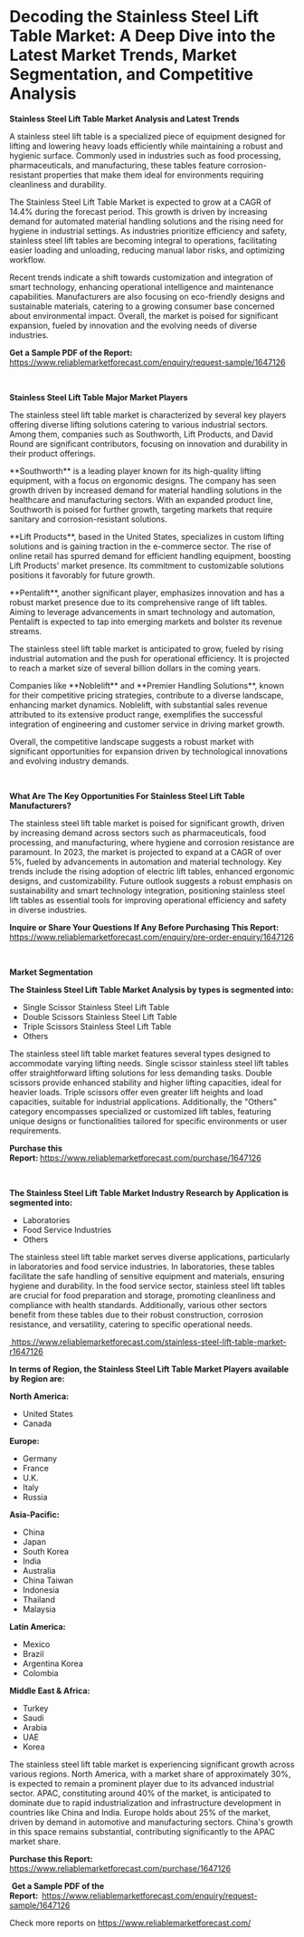 <p><h1>Decoding the Stainless Steel Lift Table Market: A Deep Dive into the Latest Market Trends, Market Segmentation, and Competitive Analysis</h1></p><p><strong>Stainless Steel Lift Table Market Analysis and Latest Trends</strong></p>
<p><p>A stainless steel lift table is a specialized piece of equipment designed for lifting and lowering heavy loads efficiently while maintaining a robust and hygienic surface. Commonly used in industries such as food processing, pharmaceuticals, and manufacturing, these tables feature corrosion-resistant properties that make them ideal for environments requiring cleanliness and durability.</p><p>The Stainless Steel Lift Table Market is expected to grow at a CAGR of 14.4% during the forecast period. This growth is driven by increasing demand for automated material handling solutions and the rising need for hygiene in industrial settings. As industries prioritize efficiency and safety, stainless steel lift tables are becoming integral to operations, facilitating easier loading and unloading, reducing manual labor risks, and optimizing workflow.</p><p>Recent trends indicate a shift towards customization and integration of smart technology, enhancing operational intelligence and maintenance capabilities. Manufacturers are also focusing on eco-friendly designs and sustainable materials, catering to a growing consumer base concerned about environmental impact. Overall, the market is poised for significant expansion, fueled by innovation and the evolving needs of diverse industries.</p></p>
<p><strong>Get a Sample PDF of the Report:&nbsp;</strong> <a href="https://www.reliablemarketforecast.com/enquiry/request-sample/1647126?utm_campaign=2230&utm_medium=2&utm_source=Github&utm_content=ia&utm_term=21022025&utm_id=stainless-steel-lift-table">https://www.reliablemarketforecast.com/enquiry/request-sample/1647126</a></p>
<p>&nbsp;</p>
<p><strong>Stainless Steel Lift Table Major Market Players</strong></p>
<p><p>The stainless steel lift table market is characterized by several key players offering diverse lifting solutions catering to various industrial sectors. Among them, companies such as Southworth, Lift Products, and David Round are significant contributors, focusing on innovation and durability in their product offerings.</p><p>**Southworth** is a leading player known for its high-quality lifting equipment, with a focus on ergonomic designs. The company has seen growth driven by increased demand for material handling solutions in the healthcare and manufacturing sectors. With an expanded product line, Southworth is poised for further growth, targeting markets that require sanitary and corrosion-resistant solutions.</p><p>**Lift Products**, based in the United States, specializes in custom lifting solutions and is gaining traction in the e-commerce sector. The rise of online retail has spurred demand for efficient handling equipment, boosting Lift Products' market presence. Its commitment to customizable solutions positions it favorably for future growth.</p><p>**Pentalift**, another significant player, emphasizes innovation and has a robust market presence due to its comprehensive range of lift tables. Aiming to leverage advancements in smart technology and automation, Pentalift is expected to tap into emerging markets and bolster its revenue streams.</p><p>The stainless steel lift table market is anticipated to grow, fueled by rising industrial automation and the push for operational efficiency. It is projected to reach a market size of several billion dollars in the coming years. </p><p>Companies like **Noblelift** and **Premier Handling Solutions**, known for their competitive pricing strategies, contribute to a diverse landscape, enhancing market dynamics. Noblelift, with substantial sales revenue attributed to its extensive product range, exemplifies the successful integration of engineering and customer service in driving market growth. </p><p>Overall, the competitive landscape suggests a robust market with significant opportunities for expansion driven by technological innovations and evolving industry demands.</p></p>
<p>&nbsp;</p>
<p><strong>What Are The Key Opportunities For Stainless Steel Lift Table Manufacturers?</strong></p>
<p><p>The stainless steel lift table market is poised for significant growth, driven by increasing demand across sectors such as pharmaceuticals, food processing, and manufacturing, where hygiene and corrosion resistance are paramount. In 2023, the market is projected to expand at a CAGR of over 5%, fueled by advancements in automation and material technology. Key trends include the rising adoption of electric lift tables, enhanced ergonomic designs, and customizability. Future outlook suggests a robust emphasis on sustainability and smart technology integration, positioning stainless steel lift tables as essential tools for improving operational efficiency and safety in diverse industries.</p></p>
<p><strong>Inquire or Share Your Questions If Any Before Purchasing This Report:</strong> <a href="https://www.reliablemarketforecast.com/enquiry/pre-order-enquiry/1647126?utm_campaign=2230&utm_medium=2&utm_source=Github&utm_content=ia&utm_term=21022025&utm_id=stainless-steel-lift-table">https://www.reliablemarketforecast.com/enquiry/pre-order-enquiry/1647126</a></p>
<p>&nbsp;</p>
<p><strong>Market Segmentation</strong></p>
<p><strong>The Stainless Steel Lift Table Market Analysis by types is segmented into:</strong></p>
<p><ul><li>Single Scissor Stainless Steel Lift Table</li><li>Double Scissors Stainless Steel Lift Table</li><li>Triple Scissors Stainless Steel Lift Table</li><li>Others</li></ul></p>
<p><p>The stainless steel lift table market features several types designed to accommodate varying lifting needs. Single scissor stainless steel lift tables offer straightforward lifting solutions for less demanding tasks. Double scissors provide enhanced stability and higher lifting capacities, ideal for heavier loads. Triple scissors offer even greater lift heights and load capacities, suitable for industrial applications. Additionally, the "Others" category encompasses specialized or customized lift tables, featuring unique designs or functionalities tailored for specific environments or user requirements.</p></p>
<p><strong>Purchase this Report:&nbsp;</strong><a href="https://www.reliablemarketforecast.com/purchase/1647126?utm_campaign=2230&utm_medium=2&utm_source=Github&utm_content=ia&utm_term=21022025&utm_id=stainless-steel-lift-table">https://www.reliablemarketforecast.com/purchase/1647126</a></p>
<p>&nbsp;</p>
<p><strong>The Stainless Steel Lift Table Market Industry Research by Application is segmented into:</strong></p>
<p><ul><li>Laboratories</li><li>Food Service Industries</li><li>Others</li></ul></p>
<p><p>The stainless steel lift table market serves diverse applications, particularly in laboratories and food service industries. In laboratories, these tables facilitate the safe handling of sensitive equipment and materials, ensuring hygiene and durability. In the food service sector, stainless steel lift tables are crucial for food preparation and storage, promoting cleanliness and compliance with health standards. Additionally, various other sectors benefit from these tables due to their robust construction, corrosion resistance, and versatility, catering to specific operational needs.</p></p>
<p><a href="https://www.reliablemarketforecast.com/stainless-steel-lift-table-market-r1647126?utm_campaign=2230&utm_medium=2&utm_source=Github&utm_content=ia&utm_term=21022025&utm_id=stainless-steel-lift-table">&nbsp;https://www.reliablemarketforecast.com/stainless-steel-lift-table-market-r1647126</a></p>
<p><strong>In terms of Region, the Stainless Steel Lift Table Market Players available by Region are:</strong></p>
<p>
    <p> <strong> North America: </strong>
        <ul>
            <li>United States</li>
            <li>Canada</li>
        </ul>
        </p> 
    <p> <strong> Europe: </strong>
        <ul>
            <li>Germany</li>
            <li>France</li>
            <li>U.K.</li>
            <li>Italy</li>
            <li>Russia</li>
        </ul>
        </p> 
    <p> <strong> Asia-Pacific: </strong>
        <ul>
            <li>China</li>
            <li>Japan</li>
            <li>South Korea</li>
            <li>India</li>
            <li>Australia</li>
            <li>China Taiwan</li>
            <li>Indonesia</li>
            <li>Thailand</li>
            <li>Malaysia</li>
        </ul>
        </p> 
    <p> <strong> Latin America: </strong>
        <ul>
            <li>Mexico</li>
            <li>Brazil</li>
            <li>Argentina Korea</li>
            <li>Colombia</li>
        </ul>
        </p> 
    <p> <strong> Middle East & Africa: </strong>
        <ul>
            <li>Turkey</li>
            <li>Saudi</li>
            <li>Arabia</li>
            <li>UAE</li>
            <li>Korea</li>
        </ul>
    </p>
    </p>
<p><p>The stainless steel lift table market is experiencing significant growth across various regions. North America, with a market share of approximately 30%, is expected to remain a prominent player due to its advanced industrial sector. APAC, constituting around 40% of the market, is anticipated to dominate due to rapid industrialization and infrastructure development in countries like China and India. Europe holds about 25% of the market, driven by demand in automotive and manufacturing sectors. China's growth in this space remains substantial, contributing significantly to the APAC market share.</p></p>
<p><strong>Purchase this Report: </strong><a href="https://www.reliablemarketforecast.com/purchase/1647126?utm_campaign=2230&utm_medium=2&utm_source=Github&utm_content=ia&utm_term=21022025&utm_id=stainless-steel-lift-table">https://www.reliablemarketforecast.com/purchase/1647126</a></p>
<p>&nbsp;<strong>Get a Sample PDF of the Report:&nbsp;&nbsp;</strong><a href="https://www.reliablemarketforecast.com/enquiry/request-sample/1647126?utm_campaign=2230&utm_medium=2&utm_source=Github&utm_content=ia&utm_term=21022025&utm_id=stainless-steel-lift-table">https://www.reliablemarketforecast.com/enquiry/request-sample/1647126</a></p>
<p><strong></strong></p>
<p>Check more reports on <a href="https://www.reliablemarketforecast.com/?utm_campaign=2230&utm_medium=2&utm_source=Github&utm_content=ia&utm_term=21022025&utm_id=stainless-steel-lift-table">https://www.reliablemarketforecast.com/</a></p>